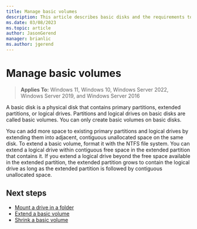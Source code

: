 ```yaml
---
title: Manage basic volumes
description: This article describes basic disks and the requirements to add space to existing primary partitions and logical drives.
ms.date: 03/08/2023
ms.topic: article
author: JasonGerend
manager: brianlic
ms.author: jgerend
---
```


# Manage basic volumes

> **Applies To:** Windows 11, Windows 10, Windows Server 2022, Windows Server 2019, and Windows Server 2016

A basic disk is a physical disk that contains primary partitions, extended partitions, or logical drives. Partitions and logical drives on basic disks are called basic volumes. You can only create basic volumes on basic disks.

You can add more space to existing primary partitions and logical drives by extending them into adjacent, contiguous unallocated space on the same disk. To extend a basic volume, format it with the NTFS file system. You can extend a logical drive within contiguous free space in the extended partition that contains it. If you extend a logical drive beyond the free space available in the extended partition, the extended partition grows to contain the logical drive as long as the extended partition is followed by contiguous unallocated space.

## Next steps

- [Mount a drive in a folder](assign-a-mount-point-folder-path-to-a-drive.md)
- [Extend a basic volume](extend-a-basic-volume.md)
- [Shrink a basic volume](shrink-a-basic-volume.md)
